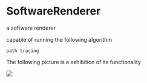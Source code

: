 # SoftwareRenderer

a software renderer

capable of running the following algorithm
```
path tracing
```

The following picture is a exhibition of its functionality


![](https://github.com/wcvanvan/Renderer/blob/main/samples/Cornell%20box.jpg)
